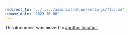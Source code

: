 ```yaml
---
redirect_to: '../../../administration/settings/floc.md'
remove_date: '2023-10-06'
---
```


This document was moved to [another location](../../../administration/settings/floc.md).

<!-- This redirect file can be deleted after <2023-10-06>. -->
<!-- Redirects that point to other docs in the same project expire in three months. -->
<!-- Redirects that point to docs in a different project or site (for example, link is not relative and starts with `https:`) expire in one year. -->
<!-- Before deletion, see: https://docs.gitlab.com/ee/development/documentation/redirects.html -->

